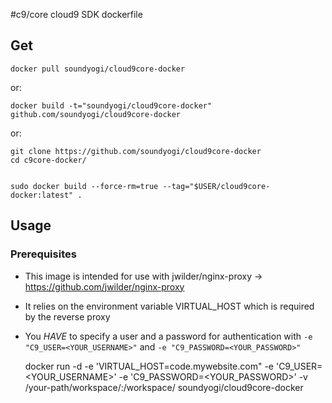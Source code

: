 #c9/core cloud9 SDK dockerfile

## Get

    docker pull soundyogi/cloud9core-docker
or:

    docker build -t="soundyogi/cloud9core-docker" github.com/soundyogi/cloud9core-docker
    
or:

    git clone https://github.com/soundyogi/cloud9core-docker
    cd c9core-docker/


    sudo docker build --force-rm=true --tag="$USER/cloud9core-docker:latest" .
    
## Usage

### Prerequisites
* This image is intended for use with jwilder/nginx-proxy -> https://github.com/jwilder/nginx-proxy
* It relies on the environment variable VIRTUAL_HOST which is required by the reverse proxy
* You _HAVE_ to specify a user and a password for authentication with ```-e "C9_USER=<YOUR_USERNAME>"``` and ```-e "C9_PASSWORD=<YOUR_PASSWORD>"```

    docker run -d -e 'VIRTUAL_HOST=code.mywebsite.com" -e 'C9_USER=<YOUR_USERNAME>' -e 'C9_PASSWORD=<YOUR_PASSWORD>' -v /your-path/workspace/:/workspace/ soundyogi/cloud9core-docker
